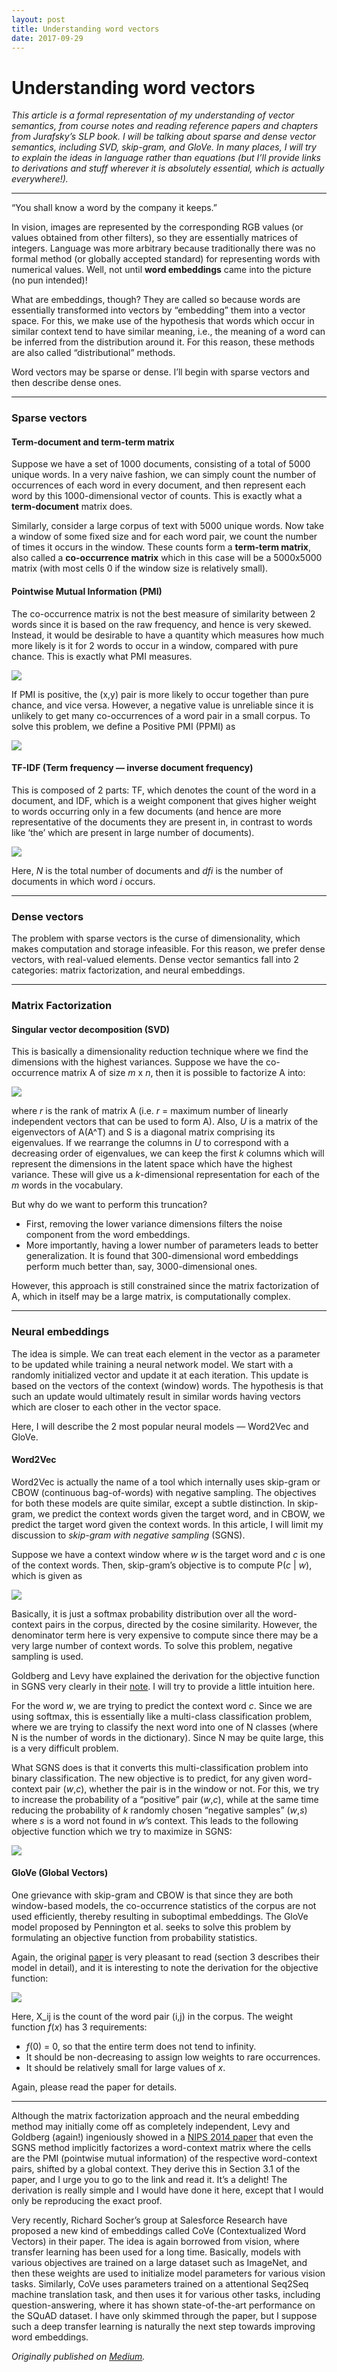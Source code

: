 ```yaml
---
layout: post
title: Understanding word vectors
date: 2017-09-29
---
```

# Understanding word vectors

*This article is a formal representation of my understanding of vector
semantics, from course notes and reading reference papers and chapters from
Jurafsky’s SLP book. I will be talking about sparse and dense vector semantics,
including SVD, skip-gram, and GloVe. In many places, I will try to explain the
ideas in language rather than equations (but I’ll provide links to derivations
and stuff wherever it is absolutely essential, which is actually everywhere!).*
<!--excerpt-->
*****

“You shall know a word by the company it keeps.”

In vision, images are represented by the corresponding RGB values (or values
obtained from other filters), so they are essentially matrices of integers.
Language was more arbitrary because traditionally there was no formal method (or
globally accepted standard) for representing words with numerical values. Well,
not until **word embeddings** came into the picture (no pun intended)!

What are embeddings, though? They are called so because words are essentially
transformed into vectors by “embedding” them into a vector space. For this, we
make use of the hypothesis that words which occur in similar context tend to
have similar meaning, i.e., the meaning of a word can be inferred from the
distribution around it. For this reason, these methods are also called
“distributional” methods.

Word vectors may be sparse or dense. I’ll begin with sparse vectors and then
describe dense ones.

*****

### Sparse vectors

#### Term-document and term-term matrix

Suppose we have a set of 1000 documents, consisting of a total of 5000 unique
words. In a very naive fashion, we can simply count the number of occurrences of
each word in every document, and then represent each word by this
1000-dimensional vector of counts. This is exactly what a **term-document** matrix does.

Similarly, consider a large corpus of text with 5000 unique words. Now take a
window of some fixed size and for each word pair, we count the number of times
it occurs in the window. These counts form a **term-term matrix**, also called a
**co-occurrence matrix** which in this case will be a 5000x5000 matrix (with
most cells 0 if the window size is relatively small).

#### Pointwise Mutual Information (PMI)

The co-occurrence matrix is not the best measure of similarity between 2 words
since it is based on the raw frequency, and hence is very skewed. Instead, it
would be desirable to have a quantity which measures how much more likely is it
for 2 words to occur in a window, compared with pure chance. This is exactly
what PMI measures.

![](https://cdn-images-1.medium.com/max/800/0*OBXIr5-Fa4uiu-YT.)

If PMI is positive, the (x,y) pair is more likely to occur together than pure
chance, and vice versa. However, a negative value is unreliable since it is
unlikely to get many co-occurrences of a word pair in a small corpus. To solve
this problem, we define a Positive PMI (PPMI) as

![](https://cdn-images-1.medium.com/max/800/0*ugBbndUZYN3VzAmP.)

#### TF-IDF (Term frequency — inverse document frequency)

This is composed of 2 parts: TF, which denotes the count of the word in a
document, and IDF, which is a weight component that gives higher weight to words
occurring only in a few documents (and hence are more representative of the
documents they are present in, in contrast to words like ‘the’ which are present
in large number of documents).

![](https://cdn-images-1.medium.com/max/800/0*b6SIjP2JxlM5Zkgn.)

Here, *N* is the total number of documents and *dfi* is the number of documents
in which word *i* occurs.

*****

### Dense vectors

The problem with sparse vectors is the curse of dimensionality, which makes
computation and storage infeasible. For this reason, we prefer dense vectors,
with real-valued elements. Dense vector semantics fall into 2 categories: matrix
factorization, and neural embeddings.

*****

### Matrix Factorization

#### Singular vector decomposition (SVD)

This is basically a dimensionality reduction technique where we find the
dimensions with the highest variances. Suppose we have the co-occurrence matrix A
of size *m* x *n*, then it is possible to factorize A into:

![](https://cdn-images-1.medium.com/max/800/0*rfjL819KLAlVf099.)

where *r* is the rank of matrix A (i.e. *r* = maximum number of linearly
independent vectors that can be used to form A). Also, *U* is a matrix of the
eigenvectors of A(A^T) and S is a diagonal matrix comprising its eigenvalues. If
we rearrange the columns in *U* to correspond with a decreasing order of
eigenvalues, we can keep the first *k* columns which will represent the
dimensions in the latent space which have the highest variance. These will give
us a *k*-dimensional representation for each of the *m* words in the vocabulary.

But why do we want to perform this truncation?

* First, removing the lower variance dimensions filters the noise component from
the word embeddings.
* More importantly, having a lower number of parameters leads to better
generalization. It is found that 300-dimensional word embeddings perform much
better than, say, 3000-dimensional ones.

However, this approach is still constrained since the matrix factorization of A,
which in itself may be a large matrix, is computationally complex.

*****

### Neural embeddings

The idea is simple. We can treat each element in the vector as a parameter to be
updated while training a neural network model. We start with a randomly
initialized vector and update it at each iteration. This update is based on the
vectors of the context (window) words. The hypothesis is that such an update
would ultimately result in similar words having vectors which are closer to each
other in the vector space.

Here, I will describe the 2 most popular neural models — Word2Vec and GloVe.

#### Word2Vec

Word2Vec is actually the name of a tool which internally uses skip-gram or CBOW
(continuous bag-of-words) with negative sampling. The objectives for both these
models are quite similar, except a subtle distinction. In skip-gram, we predict
the context words given the target word, and in CBOW, we predict the target word
given the context words. In this article, I will limit my discussion to
*skip-gram with negative sampling* (SGNS).

Suppose we have a context window where *w* is the target word and *c* is one of
the context words. Then, skip-gram’s objective is to compute P(*c* | *w*), which
is given as

![](https://cdn-images-1.medium.com/max/800/0*CLyJpmIqJivXcqSX.)

Basically, it is just a softmax probability distribution over all the
word-context pairs in the corpus, directed by the cosine similarity. However,
the denominator term here is very expensive to compute since there may be a very
large number of context words. To solve this problem, negative sampling is used.

Goldberg and Levy have explained the derivation for the objective function in
SGNS very clearly in their [note](https://arxiv.org/pdf/1402.3722.pdf). I will
try to provide a little intuition here.

For the word *w*, we are trying to predict the context word *c*. Since we are
using softmax, this is essentially like a multi-class classification problem,
where we are trying to classify the next word into one of N classes (where N is
the number of words in the dictionary). Since N may be quite large, this is a
very difficult problem.

What SGNS does is that it converts this multi-classification problem into binary
classification. The new objective is to predict, for any given word-context pair
(*w*,*c*), whether the pair is in the window or not. For this, we try to
increase the probability of a “positive” pair (*w*,*c*), while at the same time
reducing the probability of *k* randomly chosen “negative samples” (*w*,*s*) where
*s* is a word not found in *w*’s context. This leads to the following objective
function which we try to maximize in SGNS:

![](https://cdn-images-1.medium.com/max/800/0*OSFfpxvcOIXEhdA9.)

#### GloVe (Global Vectors)

One grievance with skip-gram and CBOW is that since they are both window-based
models, the co-occurrence statistics of the corpus are not used efficiently,
thereby resulting in suboptimal embeddings. The GloVe model proposed by
Pennington et al. seeks to solve this problem by formulating an objective
function from probability statistics.

Again, the original [paper](https://nlp.stanford.edu/pubs/glove.pdf) is very
pleasant to read (section 3 describes their model in detail), and it is
interesting to note the derivation for the objective function:

![](https://cdn-images-1.medium.com/max/800/0*XBM9jX1z4zw_SNV0.)

Here, X_ij is the count of the word pair (i,j) in the corpus. The weight
function *f*(*x*) has 3 requirements:

* *f*(0) = 0, so that the entire term does not tend to infinity.
* It should be non-decreasing to assign low weights to rare occurrences.
* It should be relatively small for large values of *x*.

Again, please read the paper for details.

*****

Although the matrix factorization approach and the neural embedding method may
initially come off as completely independent, Levy and Goldberg (again!)
ingeniously showed in a [NIPS 2014
paper](https://papers.nips.cc/paper/5477-neural-word-embedding-as-implicit-matrix-factorization.pdf)
that even the SGNS method implicitly factorizes a word-context matrix where the
cells are the PMI (pointwise mutual information) of the respective word-context
pairs, shifted by a global context. They derive this in Section 3.1 of the
paper, and I urge you to go to the link and read it. It’s a delight! The
derivation is really simple and I would have done it here, except that I would
only be reproducing the exact proof.

Very recently, Richard Socher’s group at Salesforce Research have proposed a new
kind of embeddings called CoVe (Contextualized Word Vectors) in their paper. The
idea is again borrowed from vision, where transfer learning has been used for a
long time. Basically, models with various objectives are trained on a large
dataset such as ImageNet, and then these weights are used to initialize model
parameters for various vision tasks. Similarly, CoVe uses parameters trained on
a attentional Seq2Seq machine translation task, and then uses it for various
other tasks, including question-answering, where it has shown state-of-the-art
performance on the SQuAD dataset. I have only skimmed through the paper, but I
suppose such a deep transfer learning is naturally the next step towards
improving word embeddings.

*Originally published on [Medium](https://medium.com/explorations-in-language-and-learning/understanding-word-vectors-f5f9e9fdef98).*
